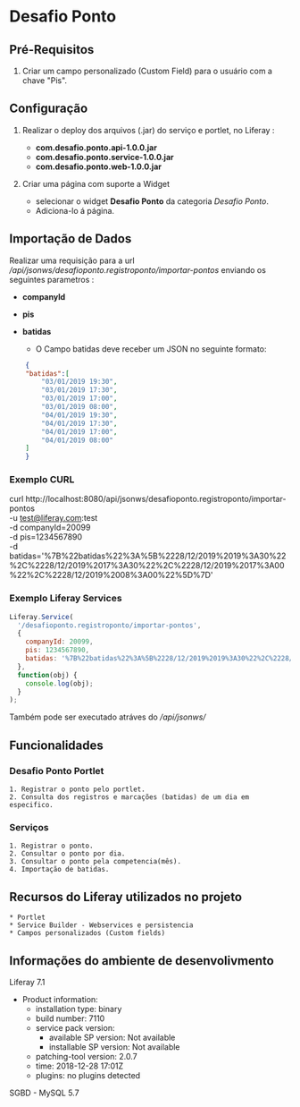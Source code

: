 # Desafio Ponto

## Pré-Requisitos

1. Criar um campo personalizado (Custom Field) para o usuário com a chave "Pis".

## Configuração

1. Realizar o deploy dos arquivos (.jar) do serviço e portlet, no Liferay :
    * **com.desafio.ponto.api-1.0.0.jar**
    * **com.desafio.ponto.service-1.0.0.jar**
    * **com.desafio.ponto.web-1.0.0.jar**

2. Criar uma página com suporte a Widget
    * selecionar o widget **Desafio Ponto** da categoria *Desafio Ponto*.
    * Adiciona-lo á página.

## Importação de Dados

Realizar uma requisição para a url */api/jsonws/desafioponto.registroponto/importar-pontos* enviando os seguintes parametros :

* **companyId**

* **pis**

* **batidas**
    * O Campo batidas deve receber um JSON no seguinte formato:
```json
    {  
    "batidas":[  
        "03/01/2019 19:30",
        "03/01/2019 17:30",
        "03/01/2019 17:00",
        "03/01/2019 08:00",
        "04/01/2019 19:30",
        "04/01/2019 17:30",
        "04/01/2019 17:00",
        "04/01/2019 08:00"
    ]
    }
```
### Exemplo CURL

curl http://localhost:8080/api/jsonws/desafioponto.registroponto/importar-pontos \
  -u test@liferay.com:test \
  -d companyId=20099 \
  -d pis=1234567890 \
  -d batidas='%7B%22batidas%22%3A%5B%2228/12/2019%2019%3A30%22%2C%2228/12/2019%2017%3A30%22%2C%2228/12/2019%2017%3A00%22%2C%2228/12/2019%2008%3A00%22%5D%7D'

### Exemplo Liferay Services
```js
Liferay.Service(
  '/desafioponto.registroponto/importar-pontos',
  {
    companyId: 20099,
    pis: 1234567890,
    batidas: '%7B%22batidas%22%3A%5B%2228/12/2019%2019%3A30%22%2C%2228/12/2019%2017%3A30%22%2C%2228/12/2019%2017%3A00%22%2C%2228/12/2019%2008%3A00%22%5D%7D'
  },
  function(obj) {
    console.log(obj);
  }
);
````

Também pode ser executado atráves do */api/jsonws/*

## Funcionalidades

### Desafio Ponto Portlet

    1. Registrar o ponto pelo portlet.
    2. Consulta dos registros e marcações (batidas) de um dia em especifico.

### Serviços

    1. Registrar o ponto.
    2. Consultar o ponto por dia.
    3. Consultar o ponto pela competencia(mês).
    4. Importação de batidas.

## Recursos do Liferay utilizados no projeto

    * Portlet
    * Service Builder - Webservices e persistencia
    * Campos personalizados (Custom fields)

## Informações do ambiente de desenvolivmento

Liferay 7.1
* Product information:
  * installation type: binary
  * build number: 7110
  * service pack version:
    - available SP version: Not available
    - installable SP version: Not available
  * patching-tool version: 2.0.7
  * time: 2018-12-28 17:01Z
  * plugins: no plugins detected

SGBD - MySQL 5.7
